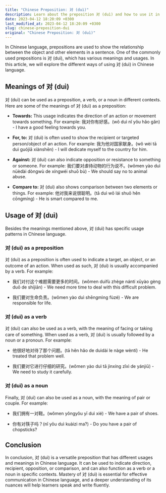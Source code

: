 ```yaml
---
title: "Chinese Preposition: 对 (duì)"
description: Learn about the preposition 对 (duì) and how to use it in Chinese language.
date: 2023-04-12 18:20:09 +0300
last_modified_at: 2023-04-12 18:20:09 +0300
slug: chinese-preposition-dui
original: "Chinese Preposition: 对 (duì)"
---
```

In Chinese language, prepositions are used to show the relationship between the object and other elements in a sentence. One of the commonly used prepositions is 对 (duì), which has various meanings and usages. In this article, we will explore the different ways of using 对 (duì) in Chinese language.

## Meanings of 对 (duì)

对 (duì) can be used as a preposition, a verb, or a noun in different contexts. Here are some of the meanings of 对 (duì) as a preposition:

- **Towards:** This usage indicates the direction of an action or movement towards something. For example: 我对你有好感。(wǒ duì nǐ yǒu hǎo gǎn) - I have a good feeling towards you.

- **For, to:** 对 (duì) is often used to show the recipient or targeted person/object of an action. For example: 我为他对国家献身。(wǒ wèi tā duì guójiā xiànshēn) - I will dedicate myself to the country for him. 

- **Against:** 对 (duì) can also indicate opposition or resistance to something or someone. For example: 我们要对虐待动物的行为说不。(wǒmen yào duì nüèdài dòngwù de xíngwéi shuō bù) - We should say no to animal abuse. 

- **Compare to:** 对 (duì) also shows comparison between two elements or things. For example: 他对我来说很聪明。(tā duì wǒ lái shuō hěn cōngmíng) - He is smart compared to me.

## Usage of 对 (duì)

Besides the meanings mentioned above, 对 (duì) has specific usage patterns in Chinese language.

### 对 (duì) as a preposition

对 (duì) as a preposition is often used to indicate a target, an object, or an outcome of an action. When used as such, 对 (duì) is usually accompanied by a verb. For example:

- 我们对付这个难题需要更多的时间。(wǒmen duìfù zhège nántí xūyào gèng duō de shíjiān) - We need more time to deal with this difficult problem.

- 我们要对生命负责。(wǒmen yào duì shēngmìng fùzé) - We are responsible for life.

### 对 (duì) as a verb

对 (duì) can also be used as a verb, with the meaning of facing or taking care of something. When used as a verb, 对 (duì) is usually followed by a noun or a pronoun. For example:

- 他很好地对待了那个问题。(tā hěn hǎo de duìdài le nàge wèntí) - He treated that problem well.

- 我们要对它进行仔细的研究。(wǒmen yào duì tā jìnxíng zǐxì de yánjiū) - We need to study it carefully.

### 对 (duì) as a noun

Finally, 对 (duì) can also be used as a noun, with the meaning of pair or couple. For example:

- 我们拥有一对鞋。(wǒmen yǒngyǒu yī duì xié) - We have a pair of shoes.

- 你有对筷子吗？(nǐ yǒu duì kuàizi ma?) - Do you have a pair of chopsticks?

## Conclusion

In conclusion, 对 (duì) is a versatile preposition that has different usages and meanings in Chinese language. It can be used to indicate direction, recipient, opposition, or comparison, and can also function as a verb or a noun in specific contexts. Mastery of 对 (duì) is essential for effective communication in Chinese language, and a deeper understanding of its nuances will help learners speak and write fluently.